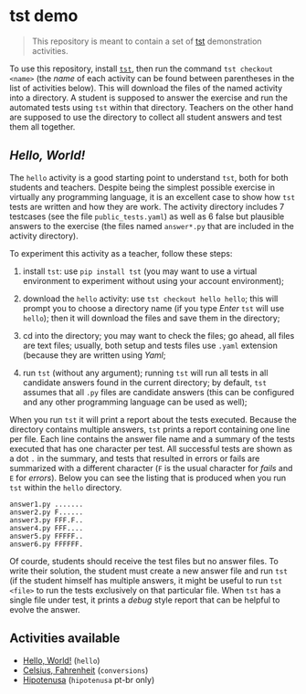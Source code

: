 # tst demo

> This repository is meant to contain a set of
> [tst](https://github.com/daltonserey/tst) demonstration
> activities.

To use this repository, install
[`tst`](https://github.com/daltonserey/tst), then run the command
`tst checkout <name>` (the _name_ of each activity can be found
between parentheses in the list of activities below). This will
download the files of the named activity into a directory. A
student is supposed to answer the exercise and run the automated
tests using `tst` within that directory. Teachers on the other
hand are supposed to use the directory to collect all student
answers and test them all together.

## _Hello, World!_

The `hello` activity is a good starting point to understand
`tst`, both for both students and teachers. Despite being the
simplest possible exercise in virtually any programming language,
it is an excellent case to show how `tst` tests are written and
how they are work. The activity directory includes 
7 testcases (see the file `public_tests.yaml`) as well as
6 false but
plausible answers to the exercise (the files named `answer*.py`
that are included in the activity directory).

To experiment this activity as a teacher, follow these steps:

1. install `tst`: use `pip install tst` (you may want to use a
virtual environment to experiment without using your account
environment);

2. download the `hello` activity: use `tst checkout hello hello`;
this will prompt you to choose a directory name (if you type
_Enter_ `tst` will use `hello`); then it will download the files
and save them in the directory;

3. cd into the directory; you may want to check the files; go
ahead, all files are text files; usually, both setup
and tests files use `.yaml` extension (because they are written
using _Yaml_;

4. run `tst` (without any argument); running `tst` will run all
tests in all candidate answers found in the current directory; by
default, `tst` assumes that all `.py` files are candidate answers
(this can be configured and any other programming language can be
used as well);

When you run `tst` it will print a report about the tests
executed. Because the directory contains multiple answers, `tst`
prints a report containing one line per file. Each line contains
the answer file name and a summary of the tests executed that has
one character per test. All successful tests are shown as a dot
`.` in the summary, and tests that resulted in errors or fails
are summarized with a different character (`F` is the usual
character for _fails_ and `E` for _errors_). Below you can see
the listing that is produced when you run `tst` within the
`hello` directory.

```
answer1.py .......        
answer2.py F......         
answer3.py FFF.F..         
answer4.py FFF....         
answer5.py FFFFF..         
answer6.py FFFFFF.
```

Of courde, students should receive the test files but no answer
files. To write their solution, the student must create a new
answer file and run `tst` (if the student himself has multiple
answers, it might be useful to run `tst <file>` to run the tests
exclusively on that particular file. When `tst` has a single file
under test, it prints a _debug_ style report that can be helpful
to evolve the answer.

## Activities available

- [Hello, World!](hello/hello.md) (`hello`)
- [Celsius, Fahrenheit](conversions/conversions.md) (`conversions`)
- [Hipotenusa](hipotenusa/text.md) (`hipotenusa` pt-br only)
